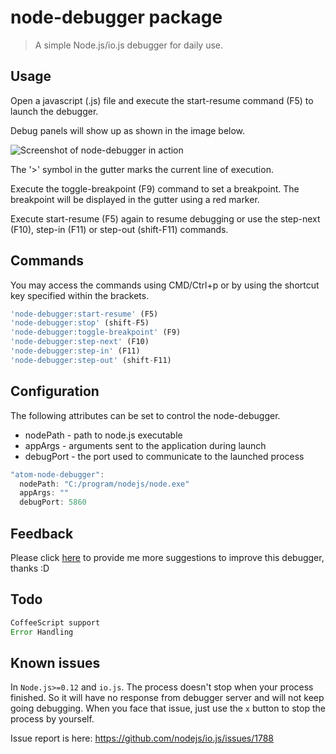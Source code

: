 node-debugger package
==============================

> A simple Node.js/io.js debugger for daily use.

## Usage

Open a javascript (.js) file and execute the start-resume command (F5) to launch the debugger.

Debug panels will show up as shown in the image below.

![Screenshot of node-debugger in action](/screenshot.jpg)

The '>' symbol in the gutter marks the current line of execution.

Execute the toggle-breakpoint (F9) command to set a breakpoint. The breakpoint will be displayed in the gutter using a red marker.

Execute start-resume (F5) again to resume debugging or use the step-next (F10), step-in (F11) or step-out (shift-F11) commands.

## Commands

You may access the commands using CMD/Ctrl+p or by using the shortcut key specified within the brackets.

```js
'node-debugger:start-resume' (F5)
'node-debugger:stop' (shift-F5)
'node-debugger:toggle-breakpoint' (F9)
'node-debugger:step-next' (F10)
'node-debugger:step-in' (F11)
'node-debugger:step-out' (shift-F11)
```

## Configuration

The following attributes can be set to control the node-debugger.

* nodePath - path to node.js executable
* appArgs - arguments sent to the application during launch
* debugPort - the port used to communicate to the launched process
 
```js
"atom-node-debugger":
  nodePath: "C:/program/nodejs/node.exe"
  appArgs: ""
  debugPort: 5860
```

## Feedback

Please click [here](https://github.com/kiddkai/atom-node-debugger/issues/new)
to provide me more suggestions to improve this debugger, thanks :D

## Todo

```js
CoffeeScript support
Error Handling
```

## Known issues

In `Node.js>=0.12` and `io.js`. The process doesn't stop when your process finished.
So it will have no response from debugger server and will not keep going debugging.
When you face that issue, just use the `x` button to stop the process by yourself.

Issue report is here: https://github.com/nodejs/io.js/issues/1788
